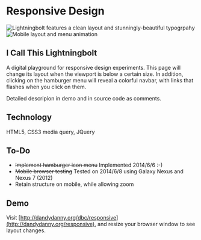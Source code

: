 Responsive Design
=================

![Lightningbolt features a clean layout and stunningly-beautiful typogrpahy](http://i29.photobucket.com/albums/c259/dandydanny/DEV/ResponsiveTest_zps6fe0d430.png)
![Mobile layout and menu animation](http://i29.photobucket.com/albums/c259/dandydanny/DEV/ResponsiveTest-mobilemenu_zpsbb868293.png)

## I Call This Lightningbolt
A digital playground for responsive design experiments. This page will change its layout when the viewport is below a certain size. In addition, clicking on the hamburger menu will reveal a colorful navbar, with links that flashes when you click on them.

Detailed descripion in demo and in source code as comments.

## Technology
HTML5, CSS3 media query, JQuery


## To-Do
* ~~Implement hamburger icon menu~~ Implemented 2014/6/6 :-)
* ~~Mobile browser testing~~ Tested on 2014/6/8 using Galaxy Nexus and Nexus 7 (2012)
* Retain structure on mobile, while allowing zoom

## Demo
Visit [http://dandydanny.org/dbc/responsive](http://dandydanny.org/responsive), and resize your browser window to see layout changes.
